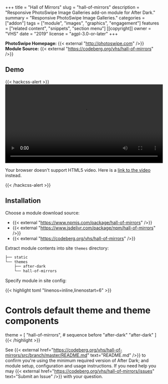 +++
title = "Hall of Mirrors"
slug = "hall-of-mirrors"
description = "Responsive PhotoSwipe Image Galleries add-on module for After Dark."
summary = "Responsive PhotoSwipe Image Galleries."
categories = ["addon"]
tags = ["module", "images", "graphics", "engagement"]
features = ["related content", "snippets", "section menu"]
[[copyright]]
  owner = "VHS"
  date = "2019"
  license = "agpl-3.0-or-later"
+++

**PhotoSwipe Homepage:** {{< external "http://photoswipe.com" />}}<br>
**Module Source:** {{< external "https://codeberg.org/vhs/hall-of-mirrors" />}}

## Demo

{{< hackcss-alert >}}
  <video controls preload="auto" width="100%">
    <source src="https://vhs.keybase.pub/after-dark-hall-of-mirrors-demo.mp4" type="video/mp4">
    <p>Your browser doesn't support HTML5 video. Here is a <a href="https://vhs.keybase.pub/after-dark-hall-of-mirrors-demo.mp4">link to the video</a> instead.</p>
  </video>
{{< /hackcss-alert >}}

## Installation

Choose a module download source:

- {{< external "https://www.npmjs.com/package/hall-of-mirrors" />}}
- {{< external "https://www.jsdelivr.com/package/npm/hall-of-mirrors" />}}
- {{< external "https://codeberg.org/vhs/hall-of-mirrors" />}}

Extract module contents into site `themes` directory:

```sh
├── static
└── themes
    ├── after-dark
    └── hall-of-mirrors
```

Specify module in site config:

{{< highlight toml "linenos=inline,linenostart=6" >}}
# Controls default theme and theme components
theme = [
  "hall-of-mirrors", # sequence before "after-dark"
  "after-dark"
]
{{< /highlight >}}

See {{< external href="https://codeberg.org/vhs/hall-of-mirrors/src/branch/master/README.md" text="README.md" />}} to confirm you're using the minimum required version of After Dark; and module setup, configuration and usage instructions. If you need help you may {{< external href="https://codeberg.org/vhs/hall-of-mirrors/issues" text="Submit an Issue" />}} with your question.

